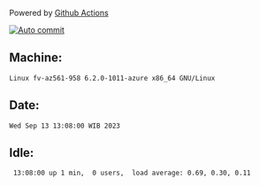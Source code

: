Powered by [Github Actions](https://github.com/features/actions)

[![Auto commit](https://github.com/hiage/workstation/workflows/Auto%20commit/badge.svg)](https://github.com/hiage/workstation/actions?query=workflow%3A%22Auto+commit%22)

## Machine:
```
Linux fv-az561-958 6.2.0-1011-azure x86_64 GNU/Linux
```
## Date:
```
Wed Sep 13 13:08:00 WIB 2023
```
## Idle:
```
 13:08:00 up 1 min,  0 users,  load average: 0.69, 0.30, 0.11
```
